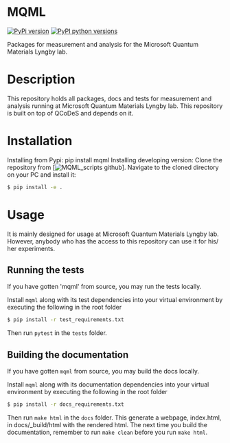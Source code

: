 # MQML

[![PyPi version](https://badge.fury.io/py/mqml.svg)](https://badge.fury.io/py/mqml)
[![PyPI python versions](https://img.shields.io/pypi/pyversions/mqml.svg)](https://pypi.python.org/pypi/mqml/)

Packages for measurement and analysis for the Microsoft Quantum Materials Lyngby lab.

# Description

This repository holds all packages, docs and tests for measurement and analysis running at Microsoft Quantum Materials Lyngby lab.
This repository is built on top of QCoDeS and depends on it.

# Installation

Installing from Pypi: pip install mqml
Installing developing version: Clone the repository from [![MQML_scripts github](https://github.com/QCoDeS/MQML-scripts)]. Navigate to the cloned directory on your PC and install it:
```bash
$ pip install -e .
```

# Usage

It is mainly designed for usage at Microsoft Quantum Materials Lyngby lab. However, anybody who has the access to this repository can use it for his/ her experiments.

## Running the tests

If you have gotten 'mqml' from source, you may run the tests locally.

Install `mqml` along with its test dependencies into your virtual environment by executing the following in the root folder

```bash
$ pip install -r test_requirements.txt
```

Then run `pytest` in the `tests` folder.

## Building the documentation

If you have gotten `mqml` from source, you may build the docs locally.

Install `mqml` along with its documentation dependencies into your virtual environment by executing the following in the root folder

```bash
$ pip install -r docs_requirements.txt
```

Then run `make html` in the `docs` folder. This generate a webpage, index.html, in docs/_build/html with the rendered html. The next time you build the documentation, remember to run `make clean` before you run `make html`.

